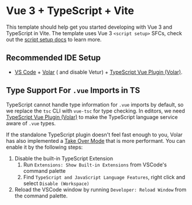 # Vue 3 + TypeScript + Vite

This template should help get you started developing with
Vue 3 and TypeScript in Vite. The template uses Vue
3 `<script setup>` SFCs, check out
the [script setup docs](https://v3.vuejs.org/api/sfc-script-setup.html#sfc-script-setup)
to learn more.

## Recommended IDE Setup

- [VS Code](https://code.visualstudio.com/) + [Volar](https://marketplace.visualstudio.com/items?itemName=Vue.volar) (
  and disable
  Vetur) + [TypeScript Vue Plugin (Volar)](https://marketplace.visualstudio.com/items?itemName=Vue.vscode-typescript-vue-plugin).

## Type Support For `.vue` Imports in TS

TypeScript cannot handle type information for `.vue` imports
by default, so we replace the `tsc` CLI with `vue-tsc` for
type checking. In editors, we
need [TypeScript Vue Plugin (Volar)](https://marketplace.visualstudio.com/items?itemName=Vue.vscode-typescript-vue-plugin)
to make the TypeScript language service aware of `.vue`
types.

If the standalone TypeScript plugin doesn't feel fast enough
to you, Volar has also implemented
a [Take Over Mode](https://github.com/johnsoncodehk/volar/discussions/471#discussioncomment-1361669)
that is more performant. You can enable it by the following
steps:

1. Disable the built-in TypeScript Extension
    1. Run `Extensions: Show Built-in Extensions` from
       VSCode's command palette
    2. Find `TypeScript and JavaScript Language Features`,
       right click and select `Disable (Workspace)`
2. Reload the VSCode window by
   running `Developer: Reload Window` from the command
   palette.
